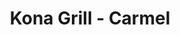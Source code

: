 ---
layout: place
title: Kona Grill - Carmel
permalink: /indiana/carmel/kona-grill-carmel.html
stateAbbr: IN
stateName: Indiana
cityName: Carmel
seo:
  type: restaurant
  links: https://konagrill.com/locations?locations=Carmel
place_id: ChIJjyQv59WtFIgRNT6E-2aNBL0
photos:
  - name: >-
      places/ChIJjyQv59WtFIgRNT6E-2aNBL0/photos/AeeoHcKKaImb0aqWEv2My6QdNH33X3NRkliu7BazpXyS6XXw2wNOHW7ueftXy64enaRy73wzZLaJHrALDAr9fWHVUjugAoytP4IUDGLlTPChYdTv24ACI8xOEt8zaxKUBV7SOgjbpkkQW0iZ2PMOIoAb1lDGxFqihBWPh9bz0Pym3jgNCZJjgXxoTYpx3TPgTYLyb1Pw0CPef1izbOwJpEvXLlFMWiH1uxeFxIuSPI-l-Y1R6Q0X62arnNiECw-3YLFA8Wv_Qae7dYdjxHFM7MohHYf8mhQKse0EujSdkKkQKiSZl3eM0700iX8U0Eg2TCdotzsYSGuuvzohIeR1jzrIVSEUZu_aToydFd4FlXJWg9SVqp0HqLjh7SJ7OmUWpHFe3Yc2jTtqOCUpcAGFDCXS9jIxUMkkIJ6UeNOr6GqTD1SDYw
    widthPx: 4032
    heightPx: 3024
    authorAttributions:
      - displayName: Debra M
        uri: https://maps.google.com/maps/contrib/103157626578453168483
        photoUri: >-
          https://lh3.googleusercontent.com/a-/ALV-UjU6aSu0bZ-6qImYa-OldWYeeACRu_QAAUs4KLvV-SsI3hZYZ9sE=s100-p-k-no-mo
    flagContentUri: >-
      https://www.google.com/local/imagery/report/?cb_client=maps_api_places.places_api&image_key=!1e10!2sCIHM0ogKEICAgIDn0ajSHQ&hl=en-US
    googleMapsUri: >-
      https://www.google.com/maps/place//data=!3m4!1e2!3m2!1sCIHM0ogKEICAgIDn0ajSHQ!2e10!4m2!3m1!1s0x8814add5e72f248f:0xbd048d66fb843e35
  - name: >-
      places/ChIJjyQv59WtFIgRNT6E-2aNBL0/photos/AeeoHcL3caqIE_9LjEeYLk6stuayQBsnCztPjeIaKlegalm66CDH_tco3F419E4ZMyJmezKAEHq3Tgr5_rKQ7ACera8pzl0VJXGHDsAMVuFnwmMkleb6C3NjC4qHCzeT2IyyHFr3PGdw7kWXAyr6n5P0Tv-OLlQv3KoGO8-8FxPGuCDqB5PlezNS30AvchKgy5UD0toU_jcNMLzbnQML0YG8VKuq3c_wdQKZ4CrR_YA5hmUi91Kc2ACmw64Oyt7-mtp0DVowUb49kV8ToPj85QS-lcNbO9FvHnqrQB76TUluRz-Hrw
    widthPx: 2000
    heightPx: 1333
    authorAttributions:
      - displayName: Kona Grill - Carmel
        uri: https://maps.google.com/maps/contrib/110977507525377887453
        photoUri: >-
          https://lh3.googleusercontent.com/a-/ALV-UjW1SW2dHmwM2bS2eTTLXJPJw7-OI93mTZM9P2eTaWU-OuCDz_gp=s100-p-k-no-mo
    flagContentUri: >-
      https://www.google.com/local/imagery/report/?cb_client=maps_api_places.places_api&image_key=!1e10!2sAF1QipPA87z9c_fdOw5hFwo-gNADe404iZD4WtOpcvg7&hl=en-US
    googleMapsUri: >-
      https://www.google.com/maps/place//data=!3m4!1e2!3m2!1sAF1QipPA87z9c_fdOw5hFwo-gNADe404iZD4WtOpcvg7!2e10!4m2!3m1!1s0x8814add5e72f248f:0xbd048d66fb843e35
  - name: >-
      places/ChIJjyQv59WtFIgRNT6E-2aNBL0/photos/AeeoHcKJPu0pHD7Ibd2EMRwhpxEkeI0M8w8ge_hGNa2utU2j04QjkHk78OnjzdExxhCGF-3IZCOtN6ej-5uZTrcrVEvsCYvlA38Nm9EY8b8c8cpXnvBjmO21Y77ul7_z5u-Pf4L3fvn03uvypCYYoQ2PIEx3oscyAmUZOcKdhbiEYVsFvkp8BWan0wZgFtw4qbJKwq4zbRaxyaBf1Q_zaZ8ZSEoOc7_FRb9iR1T-6KdUkyEYFHMPQqVSrU0STElZgYp79xkvWHTsdxizSMmC_B-0i2-azNivauSvL9PBOHXGjYig4WH9rXZ-soWsl532X5pemIuk0cNu3iRlWjIDiIk5S5CtzhzA6d21_Rro_tG2XCTQFS6t9m17U7SV1Us6zdQsy0C_ef4HO1MrbabYJ6ci0xPeeY4MbKKhKb7Uq5dAOMTdNw
    widthPx: 4000
    heightPx: 3000
    authorAttributions:
      - displayName: Mike Yates
        uri: https://maps.google.com/maps/contrib/111783570617371744590
        photoUri: >-
          https://lh3.googleusercontent.com/a/ACg8ocLU-Zm_OBWrI7qWN9Cd3ROZJRz6v8hwrL5B356hJDG0zbtxR6tr=s100-p-k-no-mo
    flagContentUri: >-
      https://www.google.com/local/imagery/report/?cb_client=maps_api_places.places_api&image_key=!1e10!2sCIHM0ogKEICAgMCo9aPPcw&hl=en-US
    googleMapsUri: >-
      https://www.google.com/maps/place//data=!3m4!1e2!3m2!1sCIHM0ogKEICAgMCo9aPPcw!2e10!4m2!3m1!1s0x8814add5e72f248f:0xbd048d66fb843e35
  - name: >-
      places/ChIJjyQv59WtFIgRNT6E-2aNBL0/photos/AeeoHcLWMl5okMbQDMXc_w1UPbpPLd7RfALSPEXlcFIV2wkyltF1fQ5ehCsn1ufWYEm9XPg6wY_oV2OC4H7mtAIyqn5QJLCmcraAfkyyO5Ye0sTmU8RTkpkTCW3VBNwn-1atfSazaqEL6TiDSsNqrYsMw9k0dIP3ysXkwa0tJ17NmcKfs3hraf39QdMZ6DJDRdyHzfefmboQuE9a_FU4WdKz1ISYY7vbBKHDaaE6W8zBzWv9QreeBBX0DYw1hNEjgkuKNSekmN_Cq8ovQ6Kips9nX0joyjQcff0ltFqvc7nlT9JlJByUQyvZB2xcg3Frkv4AmKhGJuoP0NnnOF2UScuWVorlwbbWjl08ZH4KbUEjSPsEIGGWK3tOmsxq-3a-tIk2-_JNqqWpMO6pCKIRfZrH_M89jCRt609oUdGxqtRoWxYZOMW2
    widthPx: 4000
    heightPx: 3000
    authorAttributions:
      - displayName: Jennifer Warf
        uri: https://maps.google.com/maps/contrib/113293585711430107053
        photoUri: >-
          https://lh3.googleusercontent.com/a-/ALV-UjVn-npmb9dQul64z0NhE81smotfqTf_fYubXoGbsQzxmBhkkY23=s100-p-k-no-mo
    flagContentUri: >-
      https://www.google.com/local/imagery/report/?cb_client=maps_api_places.places_api&image_key=!1e10!2sCIHM0ogKEICAgIDfoPLaqQE&hl=en-US
    googleMapsUri: >-
      https://www.google.com/maps/place//data=!3m4!1e2!3m2!1sCIHM0ogKEICAgIDfoPLaqQE!2e10!4m2!3m1!1s0x8814add5e72f248f:0xbd048d66fb843e35
  - name: >-
      places/ChIJjyQv59WtFIgRNT6E-2aNBL0/photos/AeeoHcIzfDhIQidzdS9IKoAp9JLQRQPBBJJomHQDToj7Y0ZmT9CxvnvY8i0lp9HKglj37QDsIWu8lqSZ1etcbF_QQzh7BmUcLVh5u5oPAj6UUPbPO8UWClyfPEd6XebFRHkjN9lbcBh-0xzqde_L_l2SchBk-u1YTw8UgF434WmSziQvklQAwKeWNdX_KL9HPUYAyWI2zvC9CSyOVDknulxztthLBqv0JAJZ-tVcIDCLHwfeyddEvFx0gZgkZZUhhCoo6Ljdl4qV2c-3temzpoF4X76q3jDNI-Ftc1QQBr0kGVX6WfKygJ61EsvvMyhvkO-hCqprwV8Fca1buYX7XsjPe1CUf6HjkmpCnU1-efpithTrdcm8lnIuv_5kmD5VrxYc9C0DBet1eLfEdgkz6PGKjlIj7UJWcuSsw36wKOKCwwl-35Bg
    widthPx: 3024
    heightPx: 3064
    authorAttributions:
      - displayName: Di Wang
        uri: https://maps.google.com/maps/contrib/112234517684392304166
        photoUri: >-
          https://lh3.googleusercontent.com/a/ACg8ocJpgOr0yH249hY2pQ4OvYkf2gQxuOUeuWt42pZ0WMOlMs8Su_3U=s100-p-k-no-mo
    flagContentUri: >-
      https://www.google.com/local/imagery/report/?cb_client=maps_api_places.places_api&image_key=!1e10!2sCIHM0ogKEICAgMCQt9HGlAE&hl=en-US
    googleMapsUri: >-
      https://www.google.com/maps/place//data=!3m4!1e2!3m2!1sCIHM0ogKEICAgMCQt9HGlAE!2e10!4m2!3m1!1s0x8814add5e72f248f:0xbd048d66fb843e35
  - name: >-
      places/ChIJjyQv59WtFIgRNT6E-2aNBL0/photos/AeeoHcLVP5ZqriJvNaQ_girmWQ8J8-8vuYQQvVwibsxtGhZxCb9bPxDVgmFWRjEIkw6xFKbjFCJzqWVO7Dc5g4JI8Pwx0xFG_BhEKTPuzrRIwPQBvidQYH6Cii1gMHKZB97hfM-DTWoTfvT86Tk7n80D1kuZ-ALLyZ5t1NTWUmu6AxPFrNjPHaaGMQAor8GLqpDEkpbR32BLQ0hW9GScIEVQ8ANH1rZPup-X752uAGa2HsiVnHKY_jWJA0bs3LRuE0HHWUYdpWse60G6pvzVEoYzxQhdpWgFuetU9UJF1HwQXlb5Lg
    widthPx: 4800
    heightPx: 3294
    authorAttributions:
      - displayName: Kona Grill - Carmel
        uri: https://maps.google.com/maps/contrib/110977507525377887453
        photoUri: >-
          https://lh3.googleusercontent.com/a-/ALV-UjW1SW2dHmwM2bS2eTTLXJPJw7-OI93mTZM9P2eTaWU-OuCDz_gp=s100-p-k-no-mo
    flagContentUri: >-
      https://www.google.com/local/imagery/report/?cb_client=maps_api_places.places_api&image_key=!1e10!2sAF1QipNslL-z0WQJIlx_MntxIdBR45LLwM2m064WarxX&hl=en-US
    googleMapsUri: >-
      https://www.google.com/maps/place//data=!3m4!1e2!3m2!1sAF1QipNslL-z0WQJIlx_MntxIdBR45LLwM2m064WarxX!2e10!4m2!3m1!1s0x8814add5e72f248f:0xbd048d66fb843e35
  - name: >-
      places/ChIJjyQv59WtFIgRNT6E-2aNBL0/photos/AeeoHcKqepBNwzABGhOGsyCO7jb05l4qLN42UA4EbyXZiOL7UBFenJPykNPVePjrKClrlGBnZFYXnmOslV_fH2KUEJP_cUojYjVW0V41jaV-Z2nrwzrdYh6ihLMwc0mLrjNIEfMG4ZU1DxiYfDp_3z_zo8d58xJXlr9pf6dP6kzqP2mOYBWgDq_QOJ57QoGXM9lD1ebyb_y2NJWpkXDNmX3LOJNcCBreGBfIy15WV0RYB-T9TghVSccfnPOERTE3jBZpVLyQhM5t3z7b5HLxQ0DxMo7KBrV3uuAZ0hJXVma4vrN2vwVTl07_U622BXjwFZJsmX2AiTQjlWuhAtr2LIyvZ4MLSZoM3dat2oxNP-8U3IW7p4m5MmoThVRLL74xlWKDv9LV-61-w3-5cobvVJsmbGg4Xly2-B5OGmflk30yP6zWRl0
    widthPx: 4000
    heightPx: 3000
    authorAttributions:
      - displayName: Stacie Addison
        uri: https://maps.google.com/maps/contrib/108722513165408716198
        photoUri: >-
          https://lh3.googleusercontent.com/a-/ALV-UjVOnjkbcFoguBTiL0G6o1M1Z4-3U4sCnGbQiKZabAYnlIze9fNIWw=s100-p-k-no-mo
    flagContentUri: >-
      https://www.google.com/local/imagery/report/?cb_client=maps_api_places.places_api&image_key=!1e10!2sCIHM0ogKEICAgIC7l6uQ1AE&hl=en-US
    googleMapsUri: >-
      https://www.google.com/maps/place//data=!3m4!1e2!3m2!1sCIHM0ogKEICAgIC7l6uQ1AE!2e10!4m2!3m1!1s0x8814add5e72f248f:0xbd048d66fb843e35
  - name: >-
      places/ChIJjyQv59WtFIgRNT6E-2aNBL0/photos/AeeoHcL4abQ6bRI5BmQJwYBOXl_Le4hRCSPsxqw-yfY_V00mNROoYdb00QXdHQBPM_09ZkGu88e0FIsY_-BVy8WX5nzkkVwEeRcqgVyWHxiudYCW4N0BEjus9AC8gAgwdmeAhWHNEyLBNNOdH6mUdonxbCcnZdt8u1ovQN0lLoNVV17VFboeumBLYh-upYKCnHPM5SYeVMUoPCUmHmlNw88ZxmozwdQaBUs7AlbMS4dQUQhg_aoEA9rig8AhxRDYwLIRCCJTL6e7t9M521snFL_gSygvNACPnFrMexvKCFloqRkvmA
    widthPx: 2048
    heightPx: 1535
    authorAttributions:
      - displayName: Kona Grill - Carmel
        uri: https://maps.google.com/maps/contrib/110977507525377887453
        photoUri: >-
          https://lh3.googleusercontent.com/a-/ALV-UjW1SW2dHmwM2bS2eTTLXJPJw7-OI93mTZM9P2eTaWU-OuCDz_gp=s100-p-k-no-mo
    flagContentUri: >-
      https://www.google.com/local/imagery/report/?cb_client=maps_api_places.places_api&image_key=!1e10!2sAF1QipMocPKUKecp7LSO1s_GOHtntD1OW9Gk9itRgnRQ&hl=en-US
    googleMapsUri: >-
      https://www.google.com/maps/place//data=!3m4!1e2!3m2!1sAF1QipMocPKUKecp7LSO1s_GOHtntD1OW9Gk9itRgnRQ!2e10!4m2!3m1!1s0x8814add5e72f248f:0xbd048d66fb843e35
  - name: >-
      places/ChIJjyQv59WtFIgRNT6E-2aNBL0/photos/AeeoHcKl5slKKYzT4pjjAm0PDf0ab79ZSLJTcpLm3q4I3ODofEYPb4Px5DKkCJgqvThuQ9_Kc6O3YzcXV59iu4Ihu78KiaAgUmwsjc86Vy87UHkcleJsaOmRyfdWjxQRh5NfZc5HmGqTm-wI-QxLp5xqReaF4zyjpDfMhjQyNa8sYitOz4sHVVS_Cw3sayxbgUkO--HTwKewZ2zIASvah-MYRJv-8I1m8NjOo9m2m3O7AmFt9a5IfzwGHcQ-pFfkG-cZkN1BGE9cxP-44CI6trhL6pQkifXIUKZGsPKrQRV4UFNyTX4-68uaJtT4WfmMa5B6t2-8OFtAchMc3WXIXeJpVYNMtoKD2ncwdoMHc_BpKaizSgtUEsV8kF-Gc2MHUW8oJUi2PaVb0-kLwlp91xFBVaM-DKEzBHEO7rhMMgMfOHkMm4M
    widthPx: 3024
    heightPx: 4032
    authorAttributions:
      - displayName: Nithin Jilla
        uri: https://maps.google.com/maps/contrib/100984487261359794904
        photoUri: >-
          https://lh3.googleusercontent.com/a-/ALV-UjW0n4WThrsP7zZgl_JspBTa9lonCKpSAEsHFdxYoRYcGsK4TW2ajQ=s100-p-k-no-mo
    flagContentUri: >-
      https://www.google.com/local/imagery/report/?cb_client=maps_api_places.places_api&image_key=!1e10!2sCIHM0ogKEICAgICHqPP4wAE&hl=en-US
    googleMapsUri: >-
      https://www.google.com/maps/place//data=!3m4!1e2!3m2!1sCIHM0ogKEICAgICHqPP4wAE!2e10!4m2!3m1!1s0x8814add5e72f248f:0xbd048d66fb843e35
  - name: >-
      places/ChIJjyQv59WtFIgRNT6E-2aNBL0/photos/AeeoHcJINpYIThzZmmmjRKAd-zL7_hda0wGXSKKkBrCxh49c0_kRcSbMbHtOqD5X6VOjd9icjVuTpZZ__3D0KKpDPVQtN01eTW2A3JdzKoKfb1E85DpAAZjvxUxi9WB32G_Hzh6f5YzuUBg2EiWRHoCB-qBDHN51lQcl7uYI8ccR3mfM8_JvmRflENhw4objnPA2BbUqxQkYUAwubAkNS4QTaNijI8YcDx5AHU6KG_u-oU0Hw71-YTaDrEC2ZbWxYX5iMMVb4chLj-9u6V0dhVjWgvLJhhGz7_XUq5Q391k82lq-rg
    widthPx: 2000
    heightPx: 1316
    authorAttributions:
      - displayName: Kona Grill - Carmel
        uri: https://maps.google.com/maps/contrib/110977507525377887453
        photoUri: >-
          https://lh3.googleusercontent.com/a-/ALV-UjW1SW2dHmwM2bS2eTTLXJPJw7-OI93mTZM9P2eTaWU-OuCDz_gp=s100-p-k-no-mo
    flagContentUri: >-
      https://www.google.com/local/imagery/report/?cb_client=maps_api_places.places_api&image_key=!1e10!2sAF1QipMqq3YNfjkyT3bdoo7ntEbH9Li626bm5tP1IK2Z&hl=en-US
    googleMapsUri: >-
      https://www.google.com/maps/place//data=!3m4!1e2!3m2!1sAF1QipMqq3YNfjkyT3bdoo7ntEbH9Li626bm5tP1IK2Z!2e10!4m2!3m1!1s0x8814add5e72f248f:0xbd048d66fb843e35
address: Clay Terrace Shopping Center, 14395 Clay Terrace Blvd, Carmel, IN 46032, USA
street: Clay Terrace Shopping Center,14395 Clay Terrace Blvd
city: Carmel
state: IN
zip: '46032'
country: USA
neighborhood: null
latitude: '39.997089'
longitude: '-86.129208'
accessibility_options:
  wheelchairAccessibleParking: true
  wheelchairAccessibleEntrance: true
  wheelchairAccessibleRestroom: true
  wheelchairAccessibleSeating: true
business_status: OPERATIONAL
name: Kona Grill - Carmel
google_maps_links:
  directionsUri: >-
    https://www.google.com/maps/dir//''/data=!4m7!4m6!1m1!4e2!1m2!1m1!1s0x8814add5e72f248f:0xbd048d66fb843e35!3e0
  placeUri: https://maps.google.com/?cid=13620166646521151029
  writeAReviewUri: >-
    https://www.google.com/maps/place//data=!4m3!3m2!1s0x8814add5e72f248f:0xbd048d66fb843e35!12e1
  reviewsUri: >-
    https://www.google.com/maps/place//data=!4m4!3m3!1s0x8814add5e72f248f:0xbd048d66fb843e35!9m1!1b1
  photosUri: >-
    https://www.google.com/maps/place//data=!4m3!3m2!1s0x8814add5e72f248f:0xbd048d66fb843e35!10e5
primary_type: American Restaurant
opening_hours:
  regular: null
  current: null
secondary_opening_hours:
  regular:
    weekdayDescriptions: null
    type: null
  current:
    weekdayDescriptions: null
    type: null
phone: (317) 566-1400
price_level: PRICE_LEVEL_MODERATE
price_range: null
rating: '4.6'
rating_count: 0
website: https://konagrill.com/locations?locations=Carmel
description: >-
  Discover Kona Grill in Carmel, IN$$$Kona Grill in Carmel, IN, stands out as a
  modern American grill offering a blend of global flavors that cater to those
  seeking fresh sushi and creative cocktails in a relaxed setting. This spot
  features a diverse menu with highlights like inventive rolls and light bites,
  making it a go-to for anyone exploring sushi restaurants nearby. Accessibility
  is a key plus, with options like wheelchair-friendly entrances and outdoor
  seating that enhance the dining experience. Set within a vibrant shopping
  center, it provides a casual atmosphere perfect for both quick meals and
  leisurely gatherings, appealing to locals and visitors alike. Whether you're
  in the mood for top-rated sushi or a casual night out, this location combines
  quality ingredients with a welcoming vibe to satisfy a variety of tastes.
generative_summary: >-
  Discover Kona Grill in Carmel, IN$$$Kona Grill in Carmel, IN, stands out as a
  modern American grill offering a blend of global flavors that cater to those
  seeking fresh sushi and creative cocktails in a relaxed setting. This spot
  features a diverse menu with highlights like inventive rolls and light bites,
  making it a go-to for anyone exploring sushi restaurants nearby. Accessibility
  is a key plus, with options like wheelchair-friendly entrances and outdoor
  seating that enhance the dining experience. Set within a vibrant shopping
  center, it provides a casual atmosphere perfect for both quick meals and
  leisurely gatherings, appealing to locals and visitors alike. Whether you're
  in the mood for top-rated sushi or a casual night out, this location combines
  quality ingredients with a welcoming vibe to satisfy a variety of tastes.
generative_disclosure: Summarized by AI using the Grok-3-Mini model.
reviews:
  - name: >-
      places/ChIJjyQv59WtFIgRNT6E-2aNBL0/reviews/ChZDSUhNMG9nS0VJQ0FnSUNmeE5yUFhREAE
    relativePublishTimeDescription: 3 months ago
    rating: 4
    text:
      text: >-
        Food and service were pretty good. I simply cannot give it five stars
        because the portions and quality did not quite match the price point
        charged. Each dish seemed to be overpriced by about $5-$7. I likely
        won't return as there are many other comparable quality options that are
        more affordable, or similar price points that are higher quality and/or
        offer bigger portions.
      languageCode: en
    originalText:
      text: >-
        Food and service were pretty good. I simply cannot give it five stars
        because the portions and quality did not quite match the price point
        charged. Each dish seemed to be overpriced by about $5-$7. I likely
        won't return as there are many other comparable quality options that are
        more affordable, or similar price points that are higher quality and/or
        offer bigger portions.
      languageCode: en
    authorAttribution:
      displayName: Matthew Staninger
      uri: https://www.google.com/maps/contrib/108230224958174411867/reviews
      photoUri: >-
        https://lh3.googleusercontent.com/a/ACg8ocIfzTK2wwdRNmyHwJhDp2iI94V1JfkEQ_AvQuEBbxPm0QxgpQ=s128-c0x00000000-cc-rp-mo-ba4
    publishTime: '2024-12-26T02:46:46.781080Z'
    flagContentUri: >-
      https://www.google.com/local/review/rap/report?postId=ChZDSUhNMG9nS0VJQ0FnSUNmeE5yUFhREAE&d=17924085&t=1
    googleMapsUri: >-
      https://www.google.com/maps/reviews/data=!4m6!14m5!1m4!2m3!1sChZDSUhNMG9nS0VJQ0FnSUNmeE5yUFhREAE!2m1!1s0x8814add5e72f248f:0xbd048d66fb843e35
  - name: >-
      places/ChIJjyQv59WtFIgRNT6E-2aNBL0/reviews/ChdDSUhNMG9nS0VJQ0FnSURmdjhId3Z3RRAB
    relativePublishTimeDescription: 3 months ago
    rating: 3
    text:
      text: >-
        We placed a car side to go order on Thanksgiving for pickup at 3:00P.M.
        We arrived, texted to let them know. No response was received by the
        restaurant. After a few minutes of no response, I go inside the
        restaurant to get the order. The order Was nowhere to be found. The
        employee nor the manager could find the order. The manager had them make
        the food and said she threw in another pumpkin pie (we ordered one slice
        of pie with our order) since we had to wait. I’ve included the receipt
        along with the time we actually received our order on Thanksgiving (yes
        I am just now getting time to be able to write this review). The food
        was actually delicious! The service was terrible. There was no text back
        for car side service so I had to go inside to get my order, which wasn’t
        ready well past the time for pickup, then the manager assumed we wanted
        an extra piece of a pie that was ordered. We didn’t. She could have
        asked what she could do for us that would actually be beneficial. We
        ordered only one piece for a reason….. Just not a good experience on
        Thanksgiving.
      languageCode: en
    originalText:
      text: >-
        We placed a car side to go order on Thanksgiving for pickup at 3:00P.M.
        We arrived, texted to let them know. No response was received by the
        restaurant. After a few minutes of no response, I go inside the
        restaurant to get the order. The order Was nowhere to be found. The
        employee nor the manager could find the order. The manager had them make
        the food and said she threw in another pumpkin pie (we ordered one slice
        of pie with our order) since we had to wait. I’ve included the receipt
        along with the time we actually received our order on Thanksgiving (yes
        I am just now getting time to be able to write this review). The food
        was actually delicious! The service was terrible. There was no text back
        for car side service so I had to go inside to get my order, which wasn’t
        ready well past the time for pickup, then the manager assumed we wanted
        an extra piece of a pie that was ordered. We didn’t. She could have
        asked what she could do for us that would actually be beneficial. We
        ordered only one piece for a reason….. Just not a good experience on
        Thanksgiving.
      languageCode: en
    authorAttribution:
      displayName: Amber Thurston
      uri: https://www.google.com/maps/contrib/106231034126556408845/reviews
      photoUri: >-
        https://lh3.googleusercontent.com/a-/ALV-UjXoXb0lmtk_WF5aDSDuAV9p5J4dSTBZQiXdLWfzCOzfY8Af5MTUkw=s128-c0x00000000-cc-rp-mo
    publishTime: '2025-01-11T13:31:29.947516Z'
    flagContentUri: >-
      https://www.google.com/local/review/rap/report?postId=ChdDSUhNMG9nS0VJQ0FnSURmdjhId3Z3RRAB&d=17924085&t=1
    googleMapsUri: >-
      https://www.google.com/maps/reviews/data=!4m6!14m5!1m4!2m3!1sChdDSUhNMG9nS0VJQ0FnSURmdjhId3Z3RRAB!2m1!1s0x8814add5e72f248f:0xbd048d66fb843e35
  - name: >-
      places/ChIJjyQv59WtFIgRNT6E-2aNBL0/reviews/ChZDSUhNMG9nS0VJQ0FnTURnXzdXa2VBEAE
    relativePublishTimeDescription: a month ago
    rating: 5
    text:
      text: >-
        Rick was one of the absolute best servers I've ever had in my whole
        life. Great food great drink recommendations. Perfect medium rare cook
        on the ny strip steak. Best food in clay terrace hands down, maybe even
        the entire North side.
      languageCode: en
    originalText:
      text: >-
        Rick was one of the absolute best servers I've ever had in my whole
        life. Great food great drink recommendations. Perfect medium rare cook
        on the ny strip steak. Best food in clay terrace hands down, maybe even
        the entire North side.
      languageCode: en
    authorAttribution:
      displayName: Madison Turner
      uri: https://www.google.com/maps/contrib/105517431209295766128/reviews
      photoUri: >-
        https://lh3.googleusercontent.com/a-/ALV-UjWxmUnNi9NQw4Mfv6xI8Hgm7oM9fTIO-NyvbfPZpP-nuo_a4m-h=s128-c0x00000000-cc-rp-mo-ba3
    publishTime: '2025-02-28T23:12:14.051286Z'
    flagContentUri: >-
      https://www.google.com/local/review/rap/report?postId=ChZDSUhNMG9nS0VJQ0FnTURnXzdXa2VBEAE&d=17924085&t=1
    googleMapsUri: >-
      https://www.google.com/maps/reviews/data=!4m6!14m5!1m4!2m3!1sChZDSUhNMG9nS0VJQ0FnTURnXzdXa2VBEAE!2m1!1s0x8814add5e72f248f:0xbd048d66fb843e35
  - name: >-
      places/ChIJjyQv59WtFIgRNT6E-2aNBL0/reviews/ChdDSUhNMG9nS0VJQ0FnTURnbzdiR3lBRRAB
    relativePublishTimeDescription: a month ago
    rating: 5
    text:
      text: >-
        Dan was great! Super great service, and quick too! We will definitely be
        back (We recommend the coconut shrimp roll!!)
      languageCode: en
    originalText:
      text: >-
        Dan was great! Super great service, and quick too! We will definitely be
        back (We recommend the coconut shrimp roll!!)
      languageCode: en
    authorAttribution:
      displayName: Ella Owens
      uri: https://www.google.com/maps/contrib/108057509705236402398/reviews
      photoUri: >-
        https://lh3.googleusercontent.com/a-/ALV-UjWpeMqkipiRKi2onUW2-SINwi0f4MfdMRtFKNBHlZb_8dA3Ly1m=s128-c0x00000000-cc-rp-mo
    publishTime: '2025-02-27T02:35:23.041022Z'
    flagContentUri: >-
      https://www.google.com/local/review/rap/report?postId=ChdDSUhNMG9nS0VJQ0FnTURnbzdiR3lBRRAB&d=17924085&t=1
    googleMapsUri: >-
      https://www.google.com/maps/reviews/data=!4m6!14m5!1m4!2m3!1sChdDSUhNMG9nS0VJQ0FnTURnbzdiR3lBRRAB!2m1!1s0x8814add5e72f248f:0xbd048d66fb843e35
  - name: >-
      places/ChIJjyQv59WtFIgRNT6E-2aNBL0/reviews/ChdDSUhNMG9nS0VJQ0FnTURRaVptdGt3RRAB
    relativePublishTimeDescription: a month ago
    rating: 5
    text:
      text: >-
        Zac was our waiter and he did a fantastic job. Drinks were never empty.
        He was very attentive and polite. He made sure that we were enjoying the
        food. The manager also checked to make sure my fiance's steak was to his
        liking. We had the $39 special per person. My fiance loved his newyork
        strip and potatoes and salad, along with his cheesecake for desert. The
        wine also came.withthe special. This was a great deal! Meanwhile I had
        the California sushi roll, and asian salad. The moscato wine was
        delicious. Great first time! We will be back.
      languageCode: en
    originalText:
      text: >-
        Zac was our waiter and he did a fantastic job. Drinks were never empty.
        He was very attentive and polite. He made sure that we were enjoying the
        food. The manager also checked to make sure my fiance's steak was to his
        liking. We had the $39 special per person. My fiance loved his newyork
        strip and potatoes and salad, along with his cheesecake for desert. The
        wine also came.withthe special. This was a great deal! Meanwhile I had
        the California sushi roll, and asian salad. The moscato wine was
        delicious. Great first time! We will be back.
      languageCode: en
    authorAttribution:
      displayName: Carrie Adams
      uri: https://www.google.com/maps/contrib/104066415559742949439/reviews
      photoUri: >-
        https://lh3.googleusercontent.com/a-/ALV-UjVoneGCDg09ZYunYvjlW4qanrg_4fNRFIav2r3ZGvc2Yrsmsvse=s128-c0x00000000-cc-rp-mo-ba2
    publishTime: '2025-03-11T22:31:49.587161Z'
    flagContentUri: >-
      https://www.google.com/local/review/rap/report?postId=ChdDSUhNMG9nS0VJQ0FnTURRaVptdGt3RRAB&d=17924085&t=1
    googleMapsUri: >-
      https://www.google.com/maps/reviews/data=!4m6!14m5!1m4!2m3!1sChdDSUhNMG9nS0VJQ0FnTURRaVptdGt3RRAB!2m1!1s0x8814add5e72f248f:0xbd048d66fb843e35
review_summary: >-
  What Guests Are Saying$$$Visitors often rave about the tasty dishes like sushi
  rolls and other favorites, noting that the food hits the spot with its fresh
  flavors and solid portions during happy hour deals. Many appreciate the
  friendly service that keeps things running smoothly, with staff being
  attentive and quick to ensure a pleasant meal. While some folks mention that
  prices might feel a bit steep compared to similar spots, the overall
  experience remains enjoyable for groups and families alike. Overall, it's
  clear that this place delivers on delicious options and a relaxed vibe, making
  it a solid choice for anyone hunting for the best sushi nearby. If you're
  looking for a spot with good energy and reliable eats, it comes across as a
  welcoming option worth trying.
review_disclosure: Summarized by AI using the Grok-3-Mini model.
parking_options:
  freeParkingLot: true
  freeStreetParking: true
  valetParking: false
payment_options:
  acceptsCreditCards: true
  acceptsDebitCards: true
  acceptsCashOnly: false
  acceptsNfc: true
allow_dogs: null
curbside_pickup: true
delivery: true
dine_in: true
good_for_children: true
good_for_groups: true
good_for_sports: false
live_music: false
menu_for_children: true
outdoor_seating: true
reservable: true
restroom: true
serves_beer: true
serves_breakfast: false
serves_brunch: true
serves_cocktails: true
serves_coffee: true
serves_dinner: true
serves_dessert: true
serves_lunch: true
serves_vegetarian_food: true
serves_wine: true
takeout: true
update_category: pro
places_description: >-
  Sleek chain with a broad New American menu including low-calorie options, plus
  sushi & cocktails.

---